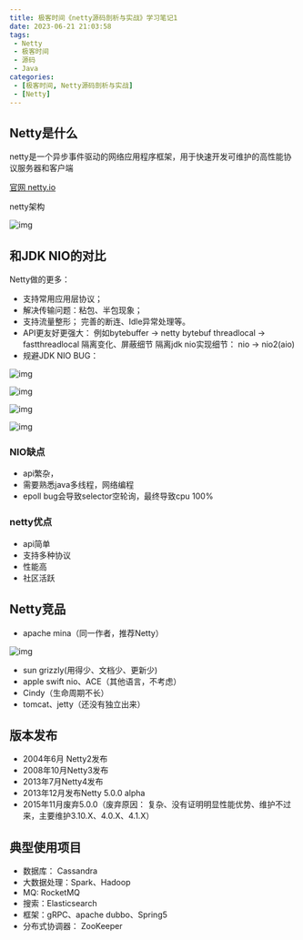 ```yaml
---
title: 极客时间《netty源码剖析与实战》学习笔记1
date: 2023-06-21 21:03:58
tags:
 - Netty
 - 极客时间
 - 源码
 - Java
categories:
 - [极客时间, Netty源码剖析与实战]
 - [Netty]
---
```


## Netty是什么

netty是一个异步事件驱动的网络应用程序框架，用于快速开发可维护的高性能协议服务器和客户端

[官网 netty.io](https://link.zhihu.com/?target=https%3A//netty.io/)

netty架构

![img](https://pic3.zhimg.com/80/v2-29b44a34e39f5dfff4bcf13a61d9bad6_720w.webp)

## 和JDK NIO的对比

Netty做的更多：

- 支持常用应用层协议；
- 解决传输问题：粘包、半包现象；
- 支持流量整形； 完善的断连、Idle异常处理等。
- API更友好更强大： 例如bytebuffer -> netty bytebuf threadlocal -> fastthreadlocal 隔离变化、屏蔽细节 隔离jdk nio实现细节： nio -> nio2(aio)
- 规避JDK NIO BUG：

![img](https://pic2.zhimg.com/80/v2-e979f9b54145122a8b3513aa6f34af35_720w.webp)

![img](https://pic2.zhimg.com/80/v2-b562cb059d9a83a33e6a9bf355f44b89_720w.webp)

![img](https://pic3.zhimg.com/80/v2-738b0a68dfc6d012f9e6b68bdf21d1ea_720w.webp)

![img](https://pic2.zhimg.com/80/v2-d464beb2f6b5ad7e6c32dc584ced204d_720w.webp)

### NIO缺点

- api繁杂，
- 需要熟悉java多线程，网络编程
- epoll bug会导致selector空轮询，最终导致cpu 100%

### netty优点

- api简单
- 支持多种协议
- 性能高
- 社区活跃

## Netty竞品

- apache mina（同一作者，推荐Netty）

![img](https://pic1.zhimg.com/80/v2-d0c37ab03af208660b4674387b48fea8_720w.webp)

- sun grizzly(用得少、文档少、更新少)
- apple swift nio、ACE（其他语言，不考虑）
- Cindy（生命周期不长）
- tomcat、jetty（还没有独立出来）

## 版本发布

- 2004年6月 Netty2发布
- 2008年10月Netty3发布
- 2013年7月Netty4发布
- 2013年12月发布Netty 5.0.0 alpha
- 2015年11月废弃5.0.0（废弃原因： 复杂、没有证明明显性能优势、维护不过来，主要维护3.10.X、4.0.X、4.1.X）

## 典型使用项目

- 数据库： Cassandra
- 大数据处理：Spark、Hadoop
- MQ: RocketMQ
- 搜索：Elasticsearch
- 框架：gRPC、apache dubbo、Spring5
- 分布式协调器： ZooKeeper
